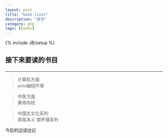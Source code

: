 ```yaml
---
layout: post
title: "book lists"
description: "读书"
category: php
tags: [books]
---
```

{% include JB/setup %}
## 接下来要读的书目
##### 
---
>计算机方面  
unix编程环境

>中医方面  
黄帝内经

>中国古文化系列  
周易本义  南怀瑾系列
  
今后的边读边记